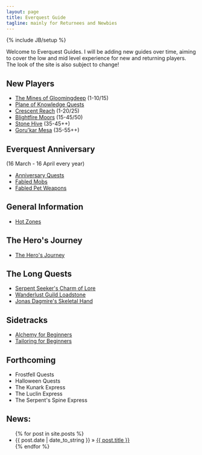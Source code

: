 ```yaml
---
layout: page
title: Everquest Guide
tagline: mainly for Returnees and Newbies
---
```

{% include JB/setup %}

Welcome to Everquest Guides.  I will be adding new guides over time, aiming to cover the low and mid level experience for new and returning players.  The look of the site is also subject to change!

New Players
-----------

- [The Mines of Gloomingdeep](guides/mines-of-gloomingdeep) (1-10/15)
- [Plane of Knowledge Quests](guides/plane-of-knowledge-quests)
- [Crescent Reach](guides/crescent-reach) (1-20/25)
- [Blightfire Moors](guides/blightfire-moors) (15-45/50)
- [Stone Hive](guides/stone-hive) (35-45++)
- [Goru'kar Mesa](guides/gorukar-mesa) (35-55++)

Everquest Anniversary
---------------------
(16 March - 16 April every year)

- [Anniversary Quests](guides/anniversary-quests)
- [Fabled Mobs](guides/fabled-mobs)
- [Fabled Pet Weapons](guides/fabled-pet-weapons)

General Information
-------------------

- [Hot Zones](guides/hot-zones)

The Hero's Journey
------------------

- [The Hero's Journey](guides/heros-journey)

The Long Quests
---------------

- [Serpent Seeker's Charm of Lore](guides/charm-of-lore)
- [Wanderlust Guild Loadstone](guides/wanderlust-guild-loadstone)
- [Jonas Dagmire's Skeletal Hand](guides/jonas-dagmires-skeletal-hand)

Sidetracks
----------

- [Alchemy for Beginners](guides/alchemy)
- [Tailoring for Beginners](guides/tailoring)

Forthcoming
-----------

- Frostfell Quests
- Halloween Quests
- The Kunark Express
- The Luclin Express
- The Serpent's Spine Express


News:
-----

<ul class="posts">
  {% for post in site.posts %}
    <li><span>{{ post.date | date_to_string }}</span> &raquo; <a href="{{ BASE_PATH }}{{ post.url }}">{{ post.title }}</a></li>
  {% endfor %}
</ul>
